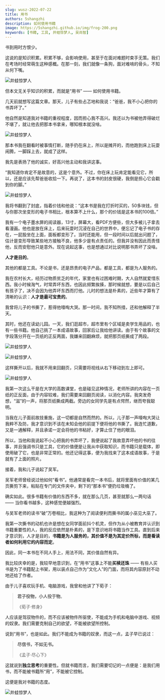 ```yaml
---
slug: wusz-2022-07-22
title: 用书
authors: 5shangzhi
description: 如何使用书籍
image: https://5shangzhi.github.io/img/frog-200.png
keywords: [书籍, 工具, 井蛙惊梦人, 吴尚智]
---
```


书到用时方恨少。

这说的是知识积累。积累不够，会影响使用，甚至于在面对难题时束手无策。我们在考场时经常萌生这种感概。在那一刻，我们就像一条狗，面对难啃的骨头，不知从何下嘴。

![井蛙惊梦人](images/2022-07-22/1.png)

但本文无关乎知识的积累，而就是“用书” —— 如何使用书籍。

几天前就想写这篇文章。那天，儿子有些忐忑地和我说：“爸爸，我不小心把你的书弄坏了。”

他自然是知道我对书籍的重视程度，因而担心我不高兴。我还以为书被他弄得破烂不堪了，就让他去把那本书拿来，哪知根本就没啥。

![井蛙惊梦人](images/2022-07-22/2.jpeg)

那本书我在翻看时被事情打断，随手扔在床上，所以是摊开的，而他跑到床上玩耍闹腾，一脚踩上去，就成了这样。

我先是表扬了他的诚实，好高兴他主动和我讲这事。

“我知道你肯定不是故意的，这是个意外。不过，你在床上玩肯定能看见它，所以，还是应该先帮爸爸收拾一下。再说了，这本书的封皮很硬，我倒是担心它会戳到你的脚。”

![井蛙惊梦人](images/2022-07-22/3.jpeg)

我将书翻到了封底，指着价钱和他说：“这本书是我在打折时买的，50多块钱，但与你那次坐变形的电子书相比，根本算不上什么，那个的价钱是这本书的100倍。”

我有一个电子墨水屏的阅读器，13寸，屏幕大，看PDF方便些，但大多被儿子拿去看漫画。他也是放在床上，后来玩耍时沉浸在自己的世界中，便忘记了电子书的存在，一屁股坐在上面，面板都变形了。当时还能用，但一段时间以后就出问题了，估计是变形导致某些地方接触不良，他多少是有点责任的。但我并没有因此而责怪他，反而安慰他只是意外。现在说起这事，也是想通过对比说明那书弄坏了没啥。

**人才是目的**。

其他的都是工具。不论是书，还是昂贵的电子产品，都是工具，都是为人服务的。

我在农村长大，经历过物质贫乏的年代，家里也有过困难时期，大人自然就爱惜东西。我小时候淘气，时常弄坏东西，也因此频繁挨揍，那时候就想，要是以后自己有孩子了，决不会因为他弄坏东西而打他。儿时的想法是朴素的，近些年才算有了清晰的认识：**人才是最可宝贵的**。

我曾将儿子的书撕了，惹得他嚎啕大哭。那一时间，我不知所措，还和他解释了半天。

其时，他还在读幼儿园。一天，我们逛超市，超市里有个区域是卖学生用品的，也有一些书籍。他自己挑了一本成语故事，回家后让我给他讲读。由于有个故事的文字段落分开在一页纸的正反两面，我嫌来回翻麻烦，就把那页纸撕成了两段。

![井蛙惊梦人](images/2022-07-22/4.jpeg)

![井蛙惊梦人](images/2022-07-22/5.jpeg)

这样撕开以后，我就不用来回翻页，只需要将视线从右下移动到左上即可。

![井蛙惊梦人](images/2022-07-22/6.png)

我第一次这么干是在大学的高数课堂，也是碰见这种情况，老师所讲的内容在一页纸的正反面，由于内容较难，我们需要来回翻页阅读，以消化内容。我突发奇想，“滋”的一声，将那页纸撕成两截。旁边的女同学先是有点愕然，继而夸我聪明。

当我在儿子面前故技重施，这一切都是自然而然的。所以，儿子那一声嚎啕大哭让我粹不及防，我才意识到不该在未知会他的前提下便将他的书撕了。我连忙道歉，又是一通解释，并且承诺一定会将他的书粘好，才算止住了他的眼泪。

所以，当他和我说起不小心把我的书弄坏了，我便说起了我故意弄坏他的书的往事，并且强调书只是工具，它的价值便是让我从中获取知识，而书籍只是载体，即使用破了它，也是非常正常的。他还记得这事，便为我找来了这本成语故事，于是就有了上面的照片。

接着，我和儿子说起了吴军。

吴军老师曾经说过他如何“看书”。他通常是看完一本书后，就将里面有价值的某几页撕剪下来，粘贴在专门的文件夹中，剩下的“那本书”便扔垃圾桶了。

确实如此。很多书籍有价值的东西不多，就在那么几页，甚至就那么一两句话 —— 当你看书越多，这种感觉便越强烈。

与吴军老师的读书“破”万卷相比，我这种为了阅读便利而撕书的属小巫见大巫了。

我第一次撕书的动机也许是想在女同学面前抖个机灵，但作为从小被教育并认识到书籍重要性的人，我的反应依然是朴素的，是下意识地将书籍当作工具。直到后来才意识到，人才是目的，**书籍是为人服务的，其价值不是为其定价所标，而是看读者如何利用它的内容而定**。

因此，同一本书在不同人手上，用法不同，其价值自然有异。

我比较庆幸的是，我较早地意识到，在“用书”这事上不能**买椟还珠** —— 有些人买书是为了书籍配上书架，用以装点自己作为“文化人”的门面，而将其内容原封不动地还给了作者。

由于儿子喜欢玩手机、电脑游戏，我曾和他讲了下荀子：

> **君子役物，小人役于物**。
>
> 《荀子·修身》

人应该是驾驭物件的，而不应该被物件所驱使，不能成为手机和电脑中游戏、视频的奴隶。我们需要克制自己的欲望，不能被欲望所控制。

说到“用书”，也是如此。我们不能成为书籍的奴隶，而这一点，孟子早已说过：

> **尽信书，不如无书。**
>
> 《孟子·尽心下》

这就说到**独立思考**的重要性。但就书籍而言，我们需要切记的一点便是：是我们用书，而不能被书籍所“用”，不能被它控制。

这便是我对书籍的态度。

![井蛙惊梦人](https://5shangzhi.github.io/img/frog.jpeg)
